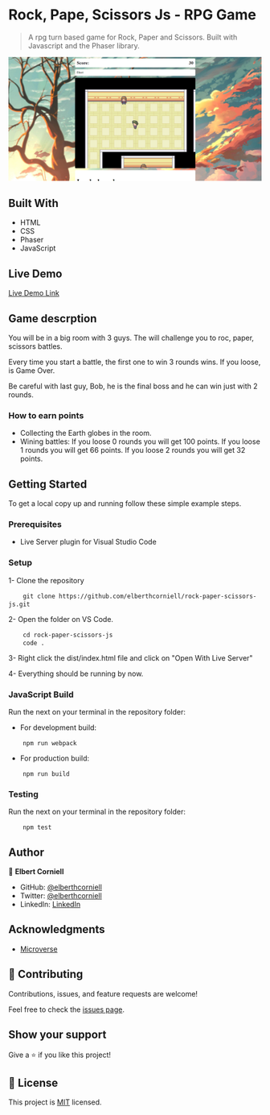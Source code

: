 # Rock, Pape, Scissors Js - RPG Game

> A rpg turn based game for Rock, Paper and Scissors. Built with Javascript and the Phaser library.

![screenshot](./.github/capture.png)

## Built With

- HTML
- CSS
- Phaser
- JavaScript

## Live Demo

[Live Demo Link](https://raw.githack.com/elberthcorniell/rock-paper-scissors-js/rock-paper-scissors/dist/index.html)

## Game descrption

You will be in a big room with 3 guys. The will challenge you to roc, paper, scissors battles.

Every time you start a battle, the first one to win 3 rounds wins. If you loose, is Game Over.

Be careful with last guy, Bob, he is the final boss and he can win just with 2 rounds.

### How to earn points

- Collecting the Earth globes in the room.
- Wining battles: 
    If you loose 0 rounds you will get 100 points.
    If you loose 1 rounds you will get 66 points.
    If you loose 2 rounds you will get 32 points.

## Getting Started

To get a local copy up and running follow these simple example steps.

### Prerequisites

- Live Server plugin for Visual Studio Code 

### Setup

1- Clone the repository
```
    git clone https://github.com/elberthcorniell/rock-paper-scissors-js.git
```

2- Open the folder on VS Code. 
```
    cd rock-paper-scissors-js
    code .
```

3- Right click the dist/index.html file and click on "Open With Live Server"

4- Everything should be running by now. 


### JavaScript Build

Run the next on your terminal in the repository folder:

- For development build:
```
    npm run webpack
```

- For production build:
```
    npm run build
```

### Testing

Run the next on your terminal in the repository folder:

```
    npm test
```


## Author

👤 **Elbert Corniell**

- GitHub: [@elberthcorniell](https://github.com/elberthcorniell)
- Twitter: [@elberthcorniell](https://twitter.com/elberthcorniell)
- LinkedIn: [LinkedIn](https://www.linkedin.com/in/elbert-corniell-989183159/)

## Acknowledgments

- [Microverse](https://www.microverse.org/)

## 🤝 Contributing

Contributions, issues, and feature requests are welcome!

Feel free to check the [issues page](https://github.com/elberthcorniell/rock-paper-scissors-js/issues).

## Show your support

Give a ⭐️ if you like this project!


## 📝 License

This project is [MIT](./LICENSE) licensed.
